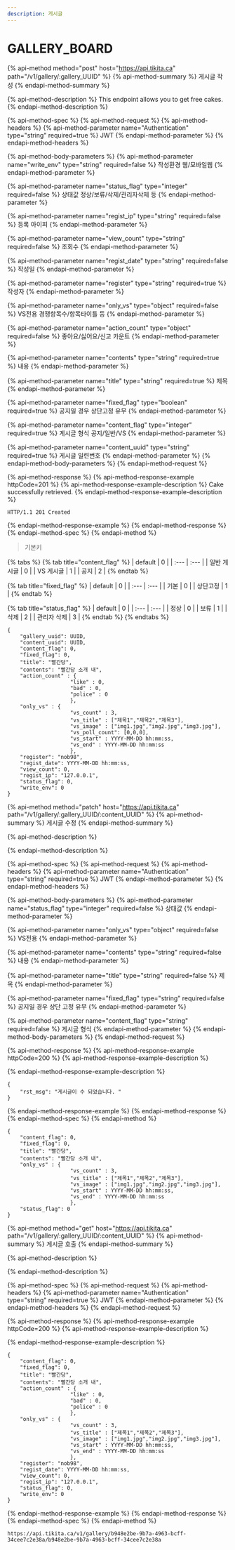 ```yaml
---
description: 게시글
---
```


# GALLERY\_BOARD

{% api-method method="post" host="https://api.tikita.ca" path="/v1/gallery/:gallery\_UUID" %}
{% api-method-summary %}
게시글 작성 
{% endapi-method-summary %}

{% api-method-description %}
This endpoint allows you to get free cakes.
{% endapi-method-description %}

{% api-method-spec %}
{% api-method-request %}
{% api-method-headers %}
{% api-method-parameter name="Authentication" type="string" required=true %}
JWT
{% endapi-method-parameter %}
{% endapi-method-headers %}

{% api-method-body-parameters %}
{% api-method-parameter name="write\_env" type="string" required=false %}
작성환경 웹/모바일웹 
{% endapi-method-parameter %}

{% api-method-parameter name="status\_flag" type="integer" required=false %}
상태값 정상/보류/삭제/관리자삭제 등 
{% endapi-method-parameter %}

{% api-method-parameter name="regist\_ip" type="string" required=false %}
등록 아이피 
{% endapi-method-parameter %}

{% api-method-parameter name="view\_count" type="string" required=false %}
조회수 
{% endapi-method-parameter %}

{% api-method-parameter name="regist\_date" type="string" required=false %}
작성일 
{% endapi-method-parameter %}

{% api-method-parameter name="register" type="string" required=true %}
작성자 
{% endapi-method-parameter %}

{% api-method-parameter name="only\_vs" type="object" required=false %}
VS전용 경쟁항목수/항목타이틀 등 
{% endapi-method-parameter %}

{% api-method-parameter name="action\_count" type="object" required=false %}
좋아요/싫어요/신고 카운트 
{% endapi-method-parameter %}

{% api-method-parameter name="contents" type="string" required=true %}
내용 
{% endapi-method-parameter %}

{% api-method-parameter name="title" type="string" required=true %}
제목 
{% endapi-method-parameter %}

{% api-method-parameter name="fixed\_flag" type="boolean" required=true %}
공지일 경우 상단고정 유무 
{% endapi-method-parameter %}

{% api-method-parameter name="content\_flag" type="integer" required=true %}
게시글 형식 공지/일반/VS
{% endapi-method-parameter %}

{% api-method-parameter name="content\_uuid" type="string" required=true %}
게시글 일련번호 
{% endapi-method-parameter %}
{% endapi-method-body-parameters %}
{% endapi-method-request %}

{% api-method-response %}
{% api-method-response-example httpCode=201 %}
{% api-method-response-example-description %}
Cake successfully retrieved.
{% endapi-method-response-example-description %}

```
HTTP/1.1 201 Created
```
{% endapi-method-response-example %}
{% endapi-method-response %}
{% endapi-method-spec %}
{% endapi-method %}

> 기본키

{% tabs %}
{% tab title="content\_flag" %}
| default | 0 |
| :--- | :--- |
| 일반 게시글  | 0 |
| VS 게시글   | 1 |
| 공지  | 2 |
{% endtab %}

{% tab title="fixed\_flag" %}
| default | 0 |
| :--- | :--- |
| 기본  | 0 |
| 상단고정  | 1 |
{% endtab %}

{% tab title="status\_flag" %}
| default | 0 |
| :--- | :--- |
| 정상  | 0 |
| 보류  | 1 |
| 삭제  | 2 |
| 관리자 삭제  | 3 |
{% endtab %}
{% endtabs %}

```text
{
    "gallery_uuid": UUID,
    "content_uuid": UUID,
    "content_flag": 0,
    "fixed_flag": 0,    
    "title": "빨간당",
    "contents": "빨간당 소개 내",
    "action_count" : {
                    "like" : 0,
                    "bad" : 0,
                    "police" : 0
                    },
    "only_vs" : {
                    "vs_count" : 3,
                    "vs_title" : ["제목1","제목2","제목3"],
                    "vs_image" : ["img1.jpg","img2.jpg","img3.jpg"],
                    "vs_poll_count": [0,0,0],
                    "vs_start" : YYYY-MM-DD hh:mm:ss,
                    "vs_end" : YYYY-MM-DD hh:mm:ss
                    },    
    "register": "nob98",
    "regist_date": YYYY-MM-DD hh:mm:ss,
    "view_count": 0,
    "regist_ip": "127.0.0.1",
    "status_flag": 0,
    "write_env": 0
}
```

{% api-method method="patch" host="https://api.tikita.ca" path="/v1/gallery/:gallery\_UUID/:content\_UUID" %}
{% api-method-summary %}
게시글 수정 
{% endapi-method-summary %}

{% api-method-description %}

{% endapi-method-description %}

{% api-method-spec %}
{% api-method-request %}
{% api-method-headers %}
{% api-method-parameter name="Authentication" type="string" required=true %}
JWT
{% endapi-method-parameter %}
{% endapi-method-headers %}

{% api-method-body-parameters %}
{% api-method-parameter name="status\_flag" type="integer" required=false %}
상태값 
{% endapi-method-parameter %}

{% api-method-parameter name="only\_vs" type="object" required=false %}
VS전용 
{% endapi-method-parameter %}

{% api-method-parameter name="contents" type="string" required=false %}
내용 
{% endapi-method-parameter %}

{% api-method-parameter name="title" type="string" required=false %}
제목 
{% endapi-method-parameter %}

{% api-method-parameter name="fixed\_flag" type="string" required=false %}
공지일 경우 상단 고정 유무 
{% endapi-method-parameter %}

{% api-method-parameter name="content\_flag" type="string" required=false %}
게시글 형식 
{% endapi-method-parameter %}
{% endapi-method-body-parameters %}
{% endapi-method-request %}

{% api-method-response %}
{% api-method-response-example httpCode=200 %}
{% api-method-response-example-description %}

{% endapi-method-response-example-description %}

```
{
    "rst_msg": "게시글이 수 되었습니다. "
}
```
{% endapi-method-response-example %}
{% endapi-method-response %}
{% endapi-method-spec %}
{% endapi-method %}

```text
{
    "content_flag": 0,
    "fixed_flag": 0,    
    "title": "빨간당",
    "contents": "빨간당 소개 내",
    "only_vs" : {
                    "vs_count" : 3,
                    "vs_title" : ["제목1","제목2","제목3"],
                    "vs_image" : ["img1.jpg","img2.jpg","img3.jpg"],
                    "vs_start" : YYYY-MM-DD hh:mm:ss,
                    "vs_end" : YYYY-MM-DD hh:mm:ss
                    }, 
    "status_flag": 0
}
```

{% api-method method="get" host="https://api.tikita.ca" path="/v1/gallery/:gallery\_UUID/:content\_UUID" %}
{% api-method-summary %}
게시글 호출 
{% endapi-method-summary %}

{% api-method-description %}

{% endapi-method-description %}

{% api-method-spec %}
{% api-method-request %}
{% api-method-headers %}
{% api-method-parameter name="Authentication" type="string" required=true %}
JWT
{% endapi-method-parameter %}
{% endapi-method-headers %}
{% endapi-method-request %}

{% api-method-response %}
{% api-method-response-example httpCode=200 %}
{% api-method-response-example-description %}

{% endapi-method-response-example-description %}

```
{
    "content_flag": 0,
    "fixed_flag": 0,    
    "title": "빨간당",
    "contents": "빨간당 소개 내",
    "action_count" : {
                    "like" : 0,
                    "bad" : 0,
                    "police" : 0
                    },
    "only_vs" : {
                    "vs_count" : 3,
                    "vs_title" : ["제목1","제목2","제목3"],
                    "vs_image" : ["img1.jpg","img2.jpg","img3.jpg"],
                    "vs_start" : YYYY-MM-DD hh:mm:ss,
                    "vs_end" : YYYY-MM-DD hh:mm:ss
                    },    
    "register": "nob98",
    "regist_date": YYYY-MM-DD hh:mm:ss,
    "view_count": 0,
    "regist_ip": "127.0.0.1",
    "status_flag": 0,
    "write_env": 0
}
```
{% endapi-method-response-example %}
{% endapi-method-response %}
{% endapi-method-spec %}
{% endapi-method %}

```text
https://api.tikita.ca/v1/gallery/b948e2be-9b7a-4963-bcff-34cee7c2e38a/b948e2be-9b7a-4963-bcff-34cee7c2e38a
```

